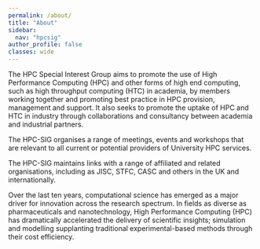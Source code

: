 ```yaml
---
permalink: /about/
title: "About"
sidebar:
  nav: "hpcsig"
author_profile: false
classes: wide
---
```


The HPC Special Interest Group aims to promote the use of High Performance Computing (HPC) and other forms of high end computing, such as high throughput computing (HTC) in academia, by members working together and promoting best practice in HPC provision, management and support. It also seeks to promote the uptake of HPC and HTC in industry through collaborations and consultancy between academia and industrial partners.

The HPC-SIG organises a range of meetings, events and workshops that are relevant to all current or potential providers of University HPC services.

The HPC-SIG maintains links with a range of affiliated and related organisations, including as JISC, STFC, CASC and others in the UK and internationally.

Over the last ten years, computational science has emerged as a major driver for innovation across the research spectrum. In fields as diverse as pharmaceuticals and nanotechnology, High Performance Computing (HPC) has dramatically accelerated the delivery of scientific insights; simulation and modelling supplanting traditional experimental-based methods through their cost efficiency.
